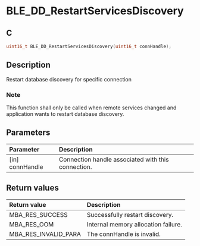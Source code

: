 # BLE_DD_RestartServicesDiscovery

## C

```c
uint16_t BLE_DD_RestartServicesDiscovery(uint16_t connHandle);
```

## Description

Restart database discovery for specific connection

### Note

This function shall only be called when remote services changed and application wants to restart database discovery.

## Parameters

|Parameter|Description|
|:---|:---|
|\[in\] connHandle|Connection handle associated with this connection.|

## Return values

|Return value|Description|
|:---|:---|
MBA_RES_SUCCESS|Successfully restart discovery.|
MBA_RES_OOM|Internal memory allocation failure.|
MBA_RES_INVALID_PARA|The connHandle is invalid.|
